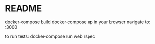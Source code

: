 # README

docker-compose build 
docker-compose up 
in your browser navigate to: <docker-machine ip>:3000 

to run tests: docker-compose run web rspec